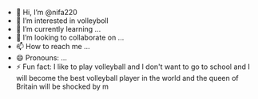 - 👋 Hi, I’m @nifa220
- 👀 I’m interested in volleyboll
- 🌱 I’m currently learning ...
- 💞️ I’m looking to collaborate on ...
- 📫 How to reach me ...
- 😄 Pronouns: ...
- ⚡ Fun fact: I like to play volleyball and I don't want to go to school and I will become the best volleyball player in the world and the queen of Britain will be shocked by m 

<!---
nifa220/nifa220 is a ✨ special ✨ repository because its `README.md` (this file) appears on your GitHub profile.
You can click the Preview link to take a look at your changes.
--->
